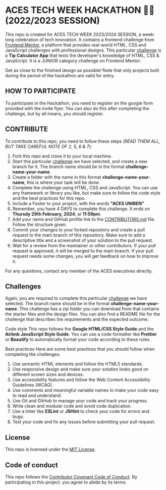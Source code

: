 # ACES TECH WEEK HACKATHON 🚀🚀 (2022/2023 SESSION)

This repo is created for ACES TECH WEEK 2023/2024 SESSION, a week-long celebration of tech innovation. It contains a frontend challenge from [Frontend Mentor](https://www.frontendmentor.io/), a platform that provides real-world HTML, CSS and JavaScript challenges with professional designs. This particular [challenge](https://www.frontendmentor.io/challenges/tip-calculator-app-ugJNGbJUX) is a **Tip Calculator App** that tests the developer's knowledge of HTML, CSS & JavaScript. It is a JUNIOR category challenge on Frontend Mentor.

Get as close to the finished design as possible! Note that only projects built during the period of the hackathon are valid for entry.

## HOW TO PARTICIPATE
To participate in the Hackathon, you need to register on the google form provided with the invite flyer. You can also do this after completing the challenge, but by all means, you should register.

## CONTRIBUTE

To contribute to this repo, you need to follow these steps (*READ THEM ALL, BUT TAKE CAREFUL NOTE OF 2, 5, 6 & 7*):

1. Fork this repo and clone it to your local machine.
2. Start this particular [challenge](https://www.frontendmentor.io/challenges/tip-calculator-app-ugJNGbJUX) we have selected, and create a new branch for it. The branch name should be in the format **challenge-name-your-name**.
3. Create a folder with the name in this format **challenge-name-your-name**, this is where your task will be done.
4. Complete the challenge using HTML, CSS and JavaScript. You can use any framework or library you like, but make sure to follow the code style and the best practices for this repo.
5. Include a Footer to your project, with the words **"ACES UNIBEN"**
6. Remember, you have 4 DAYS to complete this challenge. It ends on **Thursdy 29th February, 2024**, at **11:59pm**.
7. Add your name and GitHub profile link to the [CONTRIBUTORS.md](CONTRIBUTORS.md) file. Follow the structure given.
8. Commit your changes to your forked repository and create a pull request to the main branch of this repository. Make sure to add a descriptive title and a screenshot of your solution to the pull request.
9. Wait for a review from the maintainer or other contributors. If your pull request is approved, it will be merged to the main branch. If your pull request needs some changes, you will get feedback on how to improve it.

For any questions, contact any member of the ACES executives directly.

## Challenges
Again, you are required to complete this particular [challenge](https://www.frontendmentor.io/challenges/intro-section-with-dropdown-navigation-ryaPetHE5) we have selected. The branch name should be in the format **challenge-name-your-name**. This challenge has a zip folder you can download from that contains the starter files and the design files. You can also find a README file for the challenge that describes the requirements and the expected outcome.

Code style
This repo follows the **Google HTML/CSS Style Guide** and the **Airbnb JavaScript Style Guide**. You can use a code formatter like **Prettier** or **Beautify** to automatically format your code according to these rules.

Best practices
Here are some best practices that you should follow when completing the challenges:

1. Use semantic HTML elements and follow the HTML5 standards.
2. Use responsive design and make sure your solution looks good on different screen sizes and devices.
3. Use accessibility features and follow the Web Content Accessibility Guidelines (WCAG).
4. Use comments and meaningful variable names to make your code easy to read and understand.
5. Use Git and GitHub to manage your code and track your progress.
6. Write clean and modular code and avoid code duplication.
7. Use a linter like **ESLint** or **JSHint** to check your code for errors and bugs.
8. Test your code and fix any issues before submitting your pull request.

## License
This repo is licensed under the [MIT License](LICENSE).

## Code of conduct
This repo follows the [Contributor Covenant Code of Conduct](CODE_OF_CONDUCT.md). By participating in this project, you agree to abide by its terms.
